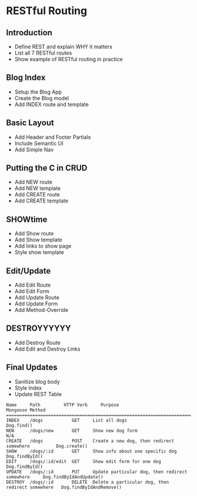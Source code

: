 # RESTful Routing

## Introduction
* Define REST and explain WHY it matters
* List all 7 RESTful routes
* Show example of RESTful routing in practice

## Blog Index
* Setup the Blog App
* Create the Blog model
* Add INDEX route and template

## Basic Layout
* Add Header and Footer Partials
* Include Semantic UI
* Add Simple Nav

## Putting the C in CRUD
* Add NEW route
* Add NEW template
* Add CREATE route
* Add CREATE template

## SHOWtime
* Add Show route
* Add Show template
* Add links to show page
* Style show template

## Edit/Update
* Add Edit Route
* Add Edit Form
* Add Update Route
* Add Update Form
* Add Method-Override

## DESTROYYYYYY
* Add Destroy Route
* Add Edit and Destroy Links

## Final Updates
* Sanitize blog body
* Style Index
* Update REST Table

````
Name   	 Path	      HTTP Verb	    Purpose	                                        Mongoose Method
===========================================================================================================
INDEX	 /dogs	         GET	 List all dogs	                                    Dog.find()
NEW	     /dogs/new	     GET	 Show new dog form	                                N/A
CREATE	 /dogs	         POST	 Create a new dog, then redirect somewhere	        Dog.create()
SHOW	 /dogs/:id	     GET	 Show info about one specific dog	                Dog.findById()
EDIT	 /dogs/:id/edit	 GET	 Show edit form for one dog	                        Dog.findById()
UPDATE	 /dogs/:id	     PUT	 Update particular dog, then redirect somewhere	    Dog.findByIdAndUpdate()
DESTROY	 /dogs/:id	     DELETE	 Delete a particular dog, then redirect somewhere   Dog.findByIdAndRemove()
````